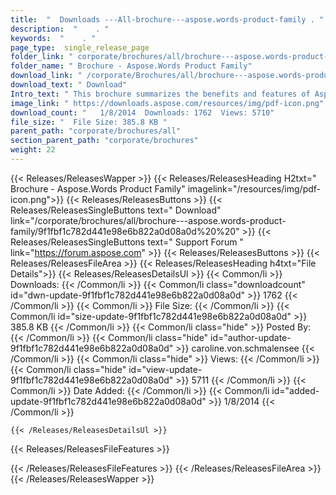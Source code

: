 ```yaml
---
title:  "  Downloads ---All-brochure---aspose.words-product-family . " 
description:  "    . " 
keywords:  "    . " 
page_type:  single_release_page
folder_link: " corporate/brochures/all/brochure---aspose.words-product-family/"
folder_name: " Brochure - Aspose.Words Product Family"
download_link: " /corporate/Brochures/all/brochure---aspose.words-product-family/9f1fbf1c782d441e98e6b822a0d08a0d"
download_text: " Download"
Intro_text: " This brochure summarizes the benefits and features of Aspose.Words across all su..."
image_link: " https://downloads.aspose.com/resources/img/pdf-icon.png"
download_count: "   1/8/2014  Downloads: 1762  Views: 5710"
file_size: "  File Size: 385.8 KB "
parent_path: "corporate/brochures/all"
section_parent_path: "corporate/brochures"
weight: 22 
---
```


{{< Releases/ReleasesWapper >}}
  {{< Releases/ReleasesHeading H2txt=" Brochure - Aspose.Words Product Family" imagelink="/resources/img/pdf-icon.png">}}
  {{< Releases/ReleasesButtons >}}
    {{< Releases/ReleasesSingleButtons text=" Download" link="/corporate/brochures/all/brochure---aspose.words-product-family/9f1fbf1c782d441e98e6b822a0d08a0d%20%20" >}}
    {{< Releases/ReleasesSingleButtons text=" Support Forum " link="https://forum.aspose.com" >}}
  {{< Releases/ReleasesButtons >}}
  {{< Releases/ReleasesFileArea >}}
    {{< Releases/ReleasesHeading h4txt="File Details">}}
    {{< Releases/ReleasesDetailsUl >}}
            {{< Common/li  >}} Downloads: {{< /Common/li >}} 
      {{< Common/li class="downloadcount" id="dwn-update-9f1fbf1c782d441e98e6b822a0d08a0d" >}} 1762 {{< /Common/li >}} 
      {{< Common/li  >}} File Size: {{< /Common/li >}} 
      {{< Common/li id="size-update-9f1fbf1c782d441e98e6b822a0d08a0d" >}} 385.8 KB {{< /Common/li >}} 
      {{< Common/li  class="hide" >}} Posted By: {{< /Common/li >}} 
      {{< Common/li class="hide" id="author-update-9f1fbf1c782d441e98e6b822a0d08a0d" >}} caroline.von.schmalensee {{< /Common/li >}} 
      {{< Common/li class="hide"  >}} Views: {{< /Common/li >}} 
      {{< Common/li class="hide" id="view-update-9f1fbf1c782d441e98e6b822a0d08a0d" >}} 5711 {{< /Common/li >}} 
      {{< Common/li  >}} Date Added: {{< /Common/li >}} 
      {{< Common/li id="added-update-9f1fbf1c782d441e98e6b822a0d08a0d" >}} 1/8/2014 {{< /Common/li >}} 

    {{< /Releases/ReleasesDetailsUl >}}

  {{< Releases/ReleasesFileFeatures >}}
      
  {{< /Releases/ReleasesFileFeatures >}}
 {{< /Releases/ReleasesFileArea >}}
{{< /Releases/ReleasesWapper >}}


